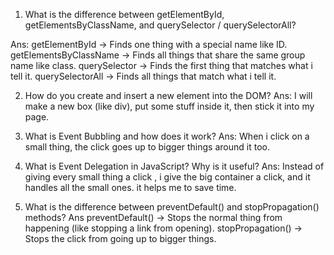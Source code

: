 1. What is the difference between getElementById, getElementsByClassName, and querySelector / querySelectorAll? 

Ans: getElementById → Finds one thing with a special name like ID.
getElementsByClassName → Finds all things that share the same group name like class.
querySelector → Finds the first thing that matches what i tell it.
querySelectorAll → Finds all things that match what i tell it.

2. How do you create and insert a new element into the DOM? 
Ans: I will make a new box (like div), put some stuff inside it, then stick it into my page.


3. What is Event Bubbling and how does it work? 
Ans: When i click on a small thing, the click goes up to bigger things around it too.


4. What is Event Delegation in JavaScript? Why is it useful? 
Ans: Instead of giving every small thing a click , i  give the big container a click, and it handles all the small ones. it helps me to save time. 

5. What is the difference between preventDefault() and stopPropagation() methods?
Ans preventDefault() → Stops the normal thing from happening (like stopping a link from opening).
stopPropagation() → Stops the click from going up to bigger things.
